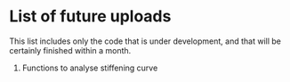 # List of future uploads 

This list includes only the code that is under development, and that will be certainly finished within a month. 

1. Functions to analyse stiffening curve
